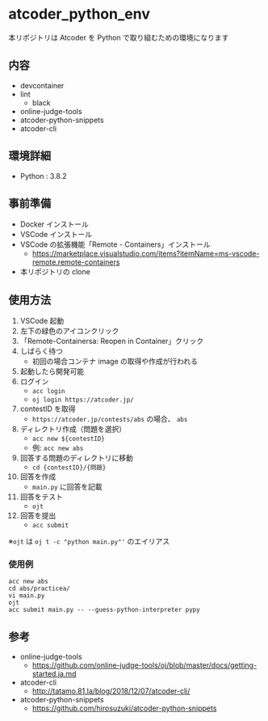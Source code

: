 # atcoder_python_env

本リポジトリは Atcoder を Python で取り組むための環境になります

## 内容

- devcontainer
- lint
  - black
- online-judge-tools
- atcoder-python-snippets
- atcoder-cli

## 環境詳細

- Python : 3.8.2

## 事前準備

- Docker インストール
- VSCode インストール
- VSCode の拡張機能「Remote - Containers」インストール
  - https://marketplace.visualstudio.com/items?itemName=ms-vscode-remote.remote-containers
- 本リポジトリの clone

## 使用方法

1. VSCode 起動
2. 左下の緑色のアイコンクリック
3. 「Remote-Containersa: Reopen in Container」クリック
4. しばらく待つ
   - 初回の場合コンテナ image の取得や作成が行われる
5. 起動したら開発可能
6. ログイン
   - `acc login`
   - `oj login https://atcoder.jp/`
7. contestID を取得
   - `https://atcoder.jp/contests/abs` の場合、 `abs`
8. ディレクトリ作成（問題を選択）
   - `acc new ${contestID}`
   - 例: `acc new abs`
9. 回答する問題のディレクトリに移動
   - `cd {contestID}/{問題}`
10. 回答を作成
    - `main.py` に回答を記載
11. 回答をテスト
    - `ojt`
12. 回答を提出
    - `acc submit`

※`ojt` は `oj t -c "python main.py"'` のエイリアス

### 使用例

```
acc new abs
cd abs/practicea/
vi main.py
ojt
acc submit main.py -- --guess-python-interpreter pypy
```

## 参考

- online-judge-tools
  - https://github.com/online-judge-tools/oj/blob/master/docs/getting-started.ja.md
- atcoder-cli
  - http://tatamo.81.la/blog/2018/12/07/atcoder-cli/
- atcoder-python-snippets
  - https://github.com/hirosuzuki/atcoder-python-snippets
